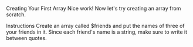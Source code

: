Creating Your First Array
Nice work! Now let's try creating an array from scratch.

Instructions
Create an array called $friends and put the names of three of your friends in it. Since each friend's name is a string, make sure to write it between quotes.
